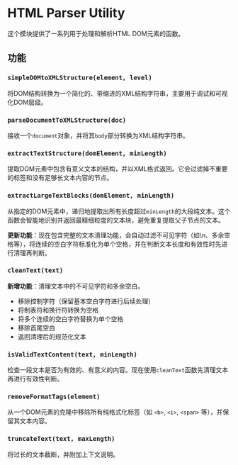 # HTML Parser Utility

这个模块提供了一系列用于处理和解析HTML DOM元素的函数。

## 功能

### `simpleDOMtoXMLStructure(element, level)`

将DOM结构转换为一个简化的、带缩进的XML结构字符串，主要用于调试和可视化DOM层级。

### `parseDocumentToXMLStructure(doc)`

接收一个`document`对象，并将其`body`部分转换为XML结构字符串。

### `extractTextStructure(domElement, minLength)`

提取DOM元素中包含有意义文本的结构，并以XML格式返回。它会过滤掉不重要的标签和没有足够长文本内容的节点。

### `extractLargeTextBlocks(domElement, minLength)`

从指定的DOM元素中，递归地提取出所有长度超过`minLength`的大段纯文本。这个函数会智能地识别并返回最精细粒度的文本块，避免重复提取父子节点的文本。

**更新功能**：现在包含完整的文本清理功能，会自动过滤不可见字符（如\n、多余空格等），将连续的空白字符标准化为单个空格，并在判断文本长度和有效性时先进行清理再判断。

### `cleanText(text)`

**新增功能**：清理文本中的不可见字符和多余空白。
- 移除控制字符（保留基本空白字符进行后续处理）
- 将制表符和换行符转换为空格
- 将多个连续的空白字符替换为单个空格
- 移除首尾空白
- 返回清理后的规范化文本

### `isValidTextContent(text, minLength)`

检查一段文本是否为有效的、有意义的内容。现在使用`cleanText`函数先清理文本再进行有效性判断。

### `removeFormatTags(element)`

从一个DOM元素的克隆中移除所有纯格式化标签（如 `<b>`, `<i>`, `<span>` 等），并保留其文本内容。

### `truncateText(text, maxLength)`

将过长的文本截断，并附加上下文说明。 